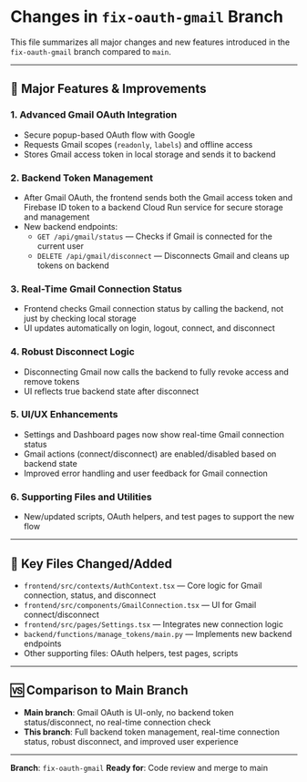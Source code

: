 # Changes in `fix-oauth-gmail` Branch

This file summarizes all major changes and new features introduced in the `fix-oauth-gmail` branch compared to `main`.

---

## 🚀 Major Features & Improvements

### 1. **Advanced Gmail OAuth Integration**
- Secure popup-based OAuth flow with Google
- Requests Gmail scopes (`readonly`, `labels`) and offline access
- Stores Gmail access token in local storage and sends it to backend

### 2. **Backend Token Management**
- After Gmail OAuth, the frontend sends both the Gmail access token and Firebase ID token to a backend Cloud Run service for secure storage and management
- New backend endpoints:
  - `GET /api/gmail/status` — Checks if Gmail is connected for the current user
  - `DELETE /api/gmail/disconnect` — Disconnects Gmail and cleans up tokens on backend

### 3. **Real-Time Gmail Connection Status**
- Frontend checks Gmail connection status by calling the backend, not just by checking local storage
- UI updates automatically on login, logout, connect, and disconnect

### 4. **Robust Disconnect Logic**
- Disconnecting Gmail now calls the backend to fully revoke access and remove tokens
- UI reflects true backend state after disconnect

### 5. **UI/UX Enhancements**
- Settings and Dashboard pages now show real-time Gmail connection status
- Gmail actions (connect/disconnect) are enabled/disabled based on backend state
- Improved error handling and user feedback for Gmail connection

### 6. **Supporting Files and Utilities**
- New/updated scripts, OAuth helpers, and test pages to support the new flow

---

## 📁 Key Files Changed/Added
- `frontend/src/contexts/AuthContext.tsx` — Core logic for Gmail connection, status, and disconnect
- `frontend/src/components/GmailConnection.tsx` — UI for Gmail connect/disconnect
- `frontend/src/pages/Settings.tsx` — Integrates new connection logic
- `backend/functions/manage_tokens/main.py` — Implements new backend endpoints
- Other supporting files: OAuth helpers, test pages, scripts

---

## 🆚 Comparison to Main Branch
- **Main branch**: Gmail OAuth is UI-only, no backend token status/disconnect, no real-time connection check
- **This branch**: Full backend token management, real-time connection status, robust disconnect, and improved user experience

---

**Branch**: `fix-oauth-gmail`
**Ready for**: Code review and merge to main 